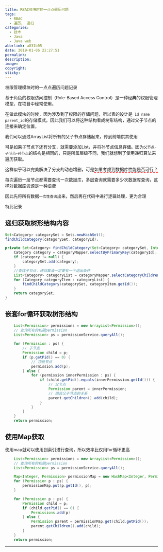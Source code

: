 ```yaml
---
title: RBAC模块时的一点点遍历问题
tags:
  - RBAC
  - 遍历， 递归
categories:
  - 技术
  - Java
  - Java web
abbrlink: a831b05
date: 2019-01-06 22:27:51
permalink:
description:
image:
copyright:
sticky:
---
```

<p class="description">权限管理模块时的一点点遍历问题记录</p>
<!-- more -->
基于角色的权限访问控制（Role-Based Access Control）是一种经典的权限管理模型，在项目中经常使用。  

在做此模块的时候，因为涉及到了权限的存储问题，所以表的设计是` id name parent_id`的存储模式。因此我们可以将这种结构看成树形结构，通过父子节点的连接来确定位置。  

我们可以通过ArrayList将所有的父子节点存储起来，传到前端供其使用  

可是如果子节点下还有分支，就需要添加List，并将孙节点信息存储。因为`父节点`-`子节点`-`孙节点`的结构是相同的，只是所属层级不同，我们就想到了使用递归算法来遍历获取。  


这样似乎可以完美解决了分支的动态增删，可是<span style="border-bottom:2px dashed red;">如果考虑到数据库性能是否可行？</span>  

每次遍历一层节点都需要查询一次数据库，多层查询就需要多少次数据库查询，这样对数据库资源是一种浪费  

因此先将所有数据`一次性查询`出来，然后再在代码中进行逻辑处理，更为合理  

特此记录  

## 递归获取树形结构内容  
```java
Set<Category> categorySet = Sets.newHashSet();
findChildCategory(categorySet, categoryId);

private Set<Category> findChildCategory(Set<Category> categorySet, Integer categoryId) {
    Category category = categoryMapper.selectByPrimaryKey(categoryId);
    if (category != null) {
        categorySet.add(category);
    }
    //查找子节点，递归算法一定要有一个退出条件
    List<Category> categoryList = categoryMapper.selectCategoryChildrenByParentId(categoryId);
    for (Category categoryItem : categoryList) {
        findChildCategory(categorySet, categoryItem.getId());
    }
    return categorySet;
}
```
## 嵌套for循环获取树形结构  
```java 
    List<Permission> permissions = new ArrayList<Permission>();
    // 查询所有的权限permission
    List<Permission> ps = permissionService.queryAll();
    
    for (Permission : ps) {
        // 子节点 
        Permission child = p;
        if (p.getPid() == 0) {
            // 顶级节点
            permission.add(p);
        } else {
            for (permission innerPermission : ps) {
                if (child.getPid().equals(innerPermission.getId())) {
                    // 父节点
                    Permission parent = innerPermission;
                    // 组合父子节点的关系
                    parent.getChildren().add(child);
                }
            }
        }
    }
    return permission;
```
## 使用Map获取  
使用map就可以使用到索引进行查询，所以效率比仅用for循环更高
```java
    List<Permission> permissions = new ArrayList<Permission>();
    // 查询所有的权限permission
    List<Permission> ps = permissionService.queryAll();

    Map<Integer, Permission> permissionMap = new HashMap<Integer, Permission>();
    for (Permission p : ps) {
        permissionMap.put(p.getId(), p);
    }

    for (Permission p : ps) {
        Permission child = p;
        if (child.getPid() == 0) {
            Permissions.add(p)
        } else {
            Permission parent = permissionMap.get(child.getPid());
            parent.getChildren().add(child);
        }
    }
    return permission;
```
<hr />
